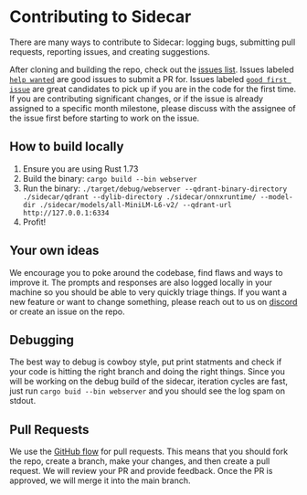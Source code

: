 # Contributing to Sidecar
There are many ways to contribute to Sidecar: logging bugs, submitting pull requests, reporting issues, and creating suggestions.

After cloning and building the repo, check out the [issues list](https://github.com/codestoryai/sidecar/issues?utf8=%E2%9C%93&q=is%3Aopen+is%3Aissue). Issues labeled [`help wanted`](https://github.com/codestoryai/sidecar/issues?q=is%3Aissue+is%3Aopen+label%3A%22help+wanted%22) are good issues to submit a PR for. Issues labeled [`good first issue`](https://github.com/codestoryai/sidecar/issues?q=is%3Aissue+is%3Aopen+label%3A%22good+first+issue%22) are great candidates to pick up if you are in the code for the first time. If you are contributing significant changes, or if the issue is already assigned to a specific month milestone, please discuss with the assignee of the issue first before starting to work on the issue.

## How to build locally
1. Ensure you are using Rust 1.73
2. Build the binary: `cargo build --bin webserver`
3. Run the binary: `./target/debug/webserver --qdrant-binary-directory ./sidecar/qdrant --dylib-directory ./sidecar/onnxruntime/ --model-dir ./sidecar/models/all-MiniLM-L6-v2/ --qdrant-url http://127.0.0.1:6334`
4. Profit!

## Your own ideas
We encourage you to poke around the codebase, find flaws and ways to improve it. The prompts and responses are also logged locally in your machine so you should be able to very quickly triage things.
If you want a new feature or want to change something, please reach out to us on [discord](https://discord.gg/mtgrhXM5Xf) or create an issue on the repo.

## Debugging
The best way to debug is cowboy style, put print statments and check if your code is hitting the right branch and doing the right things.
Since you will be working on the debug build of the sidecar, iteration cycles are fast, just run `cargo buid --bin webserver` and you should see the log spam on stdout.

## Pull Requests
We use the [GitHub flow](https://guides.github.com/introduction/flow/) for pull requests. This means that you should fork the repo, create a branch, make your changes, and then create a pull request. We will review your PR and provide feedback. Once the PR is approved, we will merge it into the main branch.
